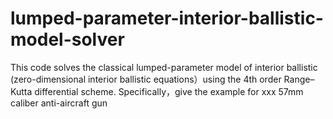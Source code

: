 # lumped-parameter-interior-ballistic-model-solver
This code solves the classical lumped-parameter model of interior ballistic (zero-dimensional interior ballistic equations）using the 4th order Range–Kutta differential scheme.
Specifically，give the example for xxx 57mm caliber anti-aircraft gun 
